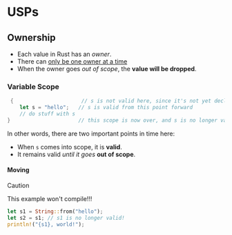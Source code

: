 # USPs

## Ownership

- Each value in Rust has an *owner*.
- There can <u>only be one owner at a time</u>
- When the owner goes *out of scope*, the **value will be dropped**.

### Variable Scope

```rust
 {                      // s is not valid here, since it's not yet declared
    let s = "hello";   // s is valid from this point forward
    // do stuff with s
}                      // this scope is now over, and s is no longer valid


```

In other words, there are two important points in time here:

- When ```s``` comes into scope, it is **valid**.
- It remains valid *until it goes* **out of scope**.

#### Moving 

> [!CAUTION]
> This example won't compile!!!

```rust
let s1 = String::from("hello");
let s2 = s1; // s1 is no longer valid!
println!("{s1}, world!");
```
